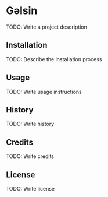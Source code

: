 # Gəlsin

TODO: Write a project description

## Installation

TODO: Describe the installation process

## Usage

TODO: Write usage instructions

## History

TODO: Write history

## Credits

TODO: Write credits

## License

TODO: Write license
